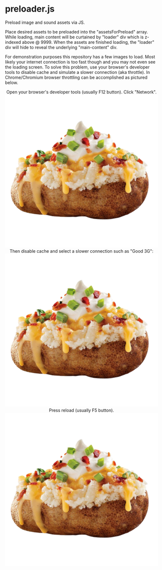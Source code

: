 # preloader.js

Preload image and sound assets via JS.

Place desired assets to be preloaded into the "assetsForPreload" array. While loading, main content will be curtained by "loader" div which is z-indexed above @ 9999. When the assets are finished loading, the "loader" div will hide to reveal the underlying "main-content" div.

For demonstration purposes this repository has a few images to load. Most likely your internet connection is too fast though and you may not even see the loading screen. To solve this problem, use your browser's developer tools to disable cache and simulate a slower connection (aka throttle). In Chrome/Chromium browser throttling can be accomplished as pictured below. 
<p align="center">
	Open your browser's developer tools (usually F12 button). Click "Network".<br />
  <img src="./assets/potato00.png"> <br />
	Then disable cache and select a slower connection such as "Good 3G": <br />
  <img src="./assets/potato00.png"> <br />
  Press reload (usually F5 button). <br />
  <img src="./assets/potato00.png">
</p>


